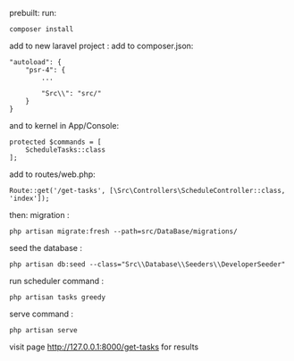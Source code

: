 prebuilt: 
run: 
    
    composer install

add to new laravel project : 
add to composer.json: 

    "autoload": {
        "psr-4": {
            ...

            "Src\\": "src/"
        }
    }


and to kernel in App/Console: 

    protected $commands = [
        ScheduleTasks::class
    ];


add to routes/web.php:

    Route::get('/get-tasks', [\Src\Controllers\ScheduleController::class, 'index']);



then:
migration :

    php artisan migrate:fresh --path=src/DataBase/migrations/


seed the database :
    
    php artisan db:seed --class="Src\\Database\\Seeders\\DeveloperSeeder"


run scheduler command :
    
    php artisan tasks greedy


serve command :

    php artisan serve 


visit page http://127.0.0.1:8000/get-tasks for results 
